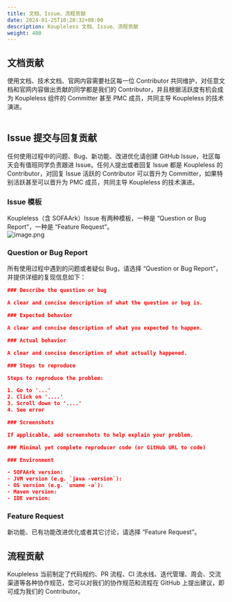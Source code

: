 ```yaml
---
title: 文档、Issue、流程贡献
date: 2024-01-25T10:28:32+08:00
description: Koupleless 文档、Issue、流程贡献
weight: 400
---
```


## 文档贡献
使用文档、技术文档、官网内容需要社区每一位 Contributor 共同维护，对任意文档和官网内容做出贡献的同学都是我们的 Contributor，并且根据活跃度有机会成为 Koupleless 组件的 Committer 甚至 PMC 成员，共同主导 Koupleless 的技术演进。<br/><br/>

## Issue 提交与回复贡献
任何使用过程中的问题、Bug、新功能、改进优化请创建 GitHub Issue，社区每天会有值班同学负责跟进 Issue。任何人提出或者回复 Issue 都是 Koupleless 的 Contributor，对回复 Issue 活跃的 Contributor 可以晋升为 Committer，如果特别活跃甚至可以晋升为 PMC 成员，共同主导 Koupleless 的技术演进。

### Issue 模板
Koupleless（含 SOFAArk）Issue 有两种模板，一种是 “Question or Bug Report”，一种是 “Feature Request”。<br />![image.png](https://intranetproxy.alipay.com/skylark/lark/0/2023/png/671/1694089517798-6930c476-c675-44c1-8e76-9f98166f0645.png#clientId=uab052d98-bf90-4&from=paste&height=182&id=u345d4d11&originHeight=364&originWidth=2358&originalType=binary&ratio=2&rotation=0&showTitle=false&size=156188&status=done&style=none&taskId=ufbd6f12c-1e4f-4de5-a74c-a951ddabfac&title=&width=1179)

### Question or Bug Report
所有使用过程中遇到的问题或者疑似 Bug，请选择 “Question or Bug Report”，并提供详细的复现信息如下：
```json
### Describe the question or bug

A clear and concise description of what the question or bug is.

### Expected behavior

A clear and concise description of what you expected to happen.

### Actual behavior

A clear and concise description of what actually happened.

### Steps to reproduce

Steps to reproduce the problem:

1. Go to '...'
2. Click on '....'
3. Scroll down to '....'
4. See error

### Screenshots

If applicable, add screenshots to help explain your problem.

### Minimal yet complete reproducer code (or GitHub URL to code)

### Environment

- SOFAArk version:
- JVM version (e.g. `java -version`):
- OS version (e.g. `uname -a`):
- Maven version:
- IDE version:

```

### Feature Request
新功能、已有功能改进优化或者其它讨论，请选择 “Feature Request”。

## 流程贡献
Koupleless 当前制定了代码规约、PR 流程、CI 流水线、迭代管理、周会、交流渠道等各种协作规范，您可以对我们的协作规范和流程在 GitHub 上提出建议，即可成为我们的 Contributor。


<br/>
<br/>
